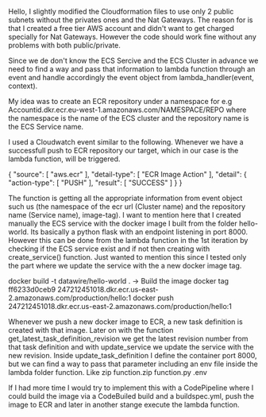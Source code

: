 Hello, I slightly modified the Cloudformation files to use only 2 public subnets without the privates ones and the Nat Gateways. The reason for is that I created a free tier AWS account and didn't want to get charged specially for Nat Gateways. However the code should work fine without any problems with both public/private.


Since we de don't know the ECS Sercive and the ECS Cluster in advance we need to find a way and pass that information to lambda function through an event and handle accordingly the event object from lambda_handler(event, context).

My idea was to create an ECR repository under a namespace for e.g Accountid.dkr.ecr.eu-west-1.amazonaws.com/NAMESPACE/REPO where the namespace is the name of the ECS cluster and the repository name is the ECS Service name. 

I used a Cloudwatch event similar to the following. Whenever we have a successfull push to ECR repository our target, which in our case is the lambda function, will be triggered. 


  {
        "source": [
            "aws.ecr"
        ],
        "detail-type": [
            "ECR Image Action"
        ],
        "detail": {
            "action-type": [
                "PUSH"
            ],
            "result": [
                "SUCCESS"
            ]
        }
   }

The function is getting all the appropriate information from event object such us (the namespace of the ecr url (Cluster name) and the repository name (Service name), image-tag). I want to mention here that I created manually the ECS service with the docker image I built from the folder hello-world. Its basically a python flask with an endpoint listening in port 8000. However this can be done from the lambda function in the 1st iteration by checking if the ECS service exist and if not then creating with create_service() function. Just wanted to mention this since I tested only the part where we update the service with the a new docker image tag.


docker build -t datawire/hello-world .    -> Build the image
docker tag ff6233d0ceb9 247212451018.dkr.ecr.us-east-2.amazonaws.com/production/hello:1
docker push 247212451018.dkr.ecr.us-east-2.amazonaws.com/production/hello:1


Whenever we push a new docker image to ECR, a new task definition is created with that image. Later on with the function get_latest_task_definition_revision we get the latest revision number from that task definition and with update_service we update the service with the new revision. Inside update_task_definition I define the container port 8000, but we can find a way to pass that parameter including an env file inside the lambda folder function. Like zip function.zip function.py .env


If I had more time I would try to implement this with a CodePipeline where I could  build the image via a CodeBuiled build and a buildspec.yml, push the image to ECR and later in another stange execute the lambda function.


